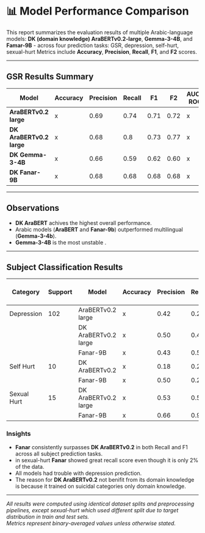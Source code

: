 # 📊 Model Performance Comparison

This report summarizes the evaluation results of multiple Arabic-language models: **DK (domain knowledge) AraBERTv0.2-large**, **Gemma-3-4B**, and **Famar-9B** - across four  prediction tasks: GSR, depression, self-hurt, sexual-hurt
Metrics include **Accuracy**, **Precision**, **Recall**, **F1**, and **F2** scores.

---

## GSR Results Summary

| Model          | Accuracy | Precision | Recall | F1  | F2 | AUC-ROC  |
|----------------|-----------|------------|--------|-----|----------|-----|
| **AraBERTv0.2 large**         | x | 0.69 | 0.74 | 0.71 | 0.72 | x |
| **DK AraBERTv0.2 large**      | x | 0.68 | 0.8 | 0.73 | 0.77 | x |
| **DK Gemma-3-4B**                | x | 0.66 | 0.59 | 0.62 | 0.60 | x |
| **DK Fanar-9B**                  | x | 0.68 | 0.68 | 0.68 | 0.68 | x |
---

## Observations

- **DK AraBERT** achives the highest overall performance.  
- Arabic models (**AraBERT** and **Fanar-9b**) outperformed multilingual (**Gemma-3-4b**).  
- **Gemma-3-4B** is the most unstable .

---

## Subject Classification Results

| Category | Support | Model | Accuracy | Precision | Recall | F1  | F2  | ROC-AUC |
|----------|---------|--------|-----------|------------|--------|-----|----------|-----|
| Depression  | 102  | AraBERTv0.2 large | x | 0.42 | 0.25 | 0.311 | 0.26 | x |
|             |      | DK AraBERTv0.2 large     | x | 0.50 | 0.44 | 0.46 | 0.45 | x |
|             |      | Fanar-9B     | x | 0.43 | 0.52 | 0.47 | 0.50 | x |
| Self Hurt   |  10  | DK AraBERTv0.2 | x | 0.18 | 0.2 | 0.19 | 0.19 | x |
|             |      | Fanar-9B     | x | 0.50 | 0.2 | 0.28 | 0.22 | x |
| Sexual Hurt |  15  | DK AraBERTv0.2 large | x | 0.53 | 0.53 | 0.53 | 0.53 | x |
|             |      | Fanar-9B     | x | 0.66 | 0.93 | 0.77 | 0.86 | x |

### Insights
- **Fanar** consistently surpasses **DK AraBERTv0.2** in both Recall and F1 across all subject prediction tasks.
- in sexual-hurt **Fanar** showed great recall score even though it is only 2% of the data.
- All models had trouble with depression prediction.
- The reason for **DK AraBERTv0.2** not benifit from its domain knowledge is because it trained on suicidal categories only domain knowledge.


---

*All results were computed using identical dataset splits and preprocessing pipelines, except sexual-hurt which used different split due to target distribution in train and test sets.  
Metrics represent binary-averaged values unless otherwise stated.*





